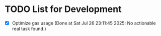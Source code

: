 # TODO List for Development

- [x] Optimize gas usage  (Done at Sat Jul 26 23:11:45 2025: No actionable real task found.)